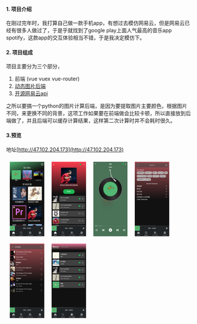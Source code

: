 #### 1. 项目介绍
  在刚过完年时，我打算自己做一款手机app，有想过去模仿网易云，但是网易云已经有很多人做过了，于是乎就找到了google play上面人气最高的音乐app  spotify，这款app的交互体验相当不错，于是我决定模仿下。

#### 2. 项目组成
  项目主要分为三个部分，
  1. 前端 (vue vuex vue-router)
  2. [动态图片后端](https://github.com/hhuwc/spotify-img-backend)
  3. [开源网易云api](https://binaryify.github.io/NeteaseCloudMusicApi/#/)
  
  之所以要搞一个python的图片计算后端，是因为要提取图片主要颜色，根据图片不同，来更换不同的背景，这项工作如果要在前端做会比较卡顿，所以直接放到后端做了，并且后端可以缓存计算结果，这样第二次计算时并不会耗时很久。

#### 3.预览
  地址[http://47.102.204.173](http://47.102.204.173)
  
  <div style="display:flex;flex-wrap:wrap">
    <img src="./imgs/首页.png" width=93.75  height=203 style="margin:10px"/>
    <img src="./imgs/歌单列表.png" width=93.75  height=203 style="margin:10px"/>
    <img src="./imgs/播放器.png" width=93.75  height=203 style="margin:10px"/>
    <img src="./imgs/搜索界面.png" width=93.75  height=203 style="margin:10px"/>
    <img src="./imgs/搜索结果.png" width=93.75  height=203 style="margin:10px"/>
    <img src="./imgs/收藏歌曲.png" width=93.75  height=203 style="margin:10px"/>
  </div>
  




